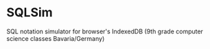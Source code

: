# SQLSim
SQL notation simulator for browser's IndexedDB (9th grade computer science classes Bavaria/Germany)
